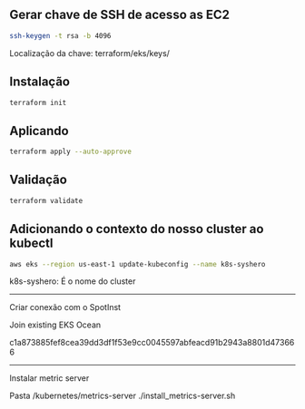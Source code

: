 ## Gerar chave de SSH de acesso as EC2
```sh
ssh-keygen -t rsa -b 4096
```
Localização da chave: terraform/eks/keys/

## Instalação

```sh
terraform init
```

## Aplicando

```sh
terraform apply --auto-approve
```

## Validação

```sh
terraform validate
```

## Adicionando o contexto do nosso cluster ao kubectl

```bash
aws eks --region us-east-1 update-kubeconfig --name k8s-syshero
```
k8s-syshero: É o nome do cluster


----

Criar conexão com o SpotInst

Join existing EKS Ocean

c1a873885fef8cea39dd3df1f53e9cc0045597abfeacd91b2943a8801d473666

----

Instalar metric server

Pasta /kubernetes/metrics-server
./install_metrics-server.sh